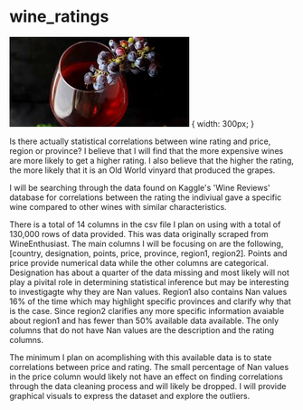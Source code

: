 # wine_ratings

![picture](images/vino.jpeg) { width: 300px; }

Is there actually statistical correlations between wine rating and price, region or province?
I believe that I will find that the more expensive wines are more likely to get a higher rating. I also believe that the higher the rating, the more likely that it is an Old World vinyard that produced the grapes. 

I will be searching through the data found on Kaggle's 'Wine Reviews' database for correlations between the rating the indiviual gave a specific wine compared to other wines with similar characteristics. 

There is a total of 14 columns in the csv file I plan on using with a total of 130,000 rows of data provided. This was data originally scraped from WineEnthusiast. The main columns I will be focusing on are the following, [country, designation, points, price, province, region1, region2]. Points and price provide numerical data while the other columns are categorical. Designation has about a quarter of the data missing and most likely will not play a pivital role in determining statistical inference but may be interesting to investigagte why they are Nan values. Region1 also contains Nan values 16% of the time which may highlight specific provinces and clarify why that is the case. Since region2 clarifies any more specific information avaiable about region1 and has fewer than 50% available data available. 
The only columns that do not have Nan values are the description and the rating columns. 

The minimum I plan on acomplishing with this available data is to state correlations between price and rating. The small percentage of Nan values in the price column would likely not have an effect on finding correlations through the data cleaning process and will likely be dropped. I will provide graphical visuals to express the dataset and explore the outliers. 

